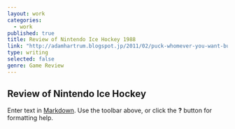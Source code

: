 ```yaml
---
layout: work
categories: 
  - work
published: true
title: Review of Nintendo Ice Hockey 1988
link: "http://adamhartrum.blogspot.jp/2011/02/puck-whomever-you-want-but-go-easy-on.html"
type: writing
selected: false
genre: Game Review
---
```


##

## Review of Nintendo Ice Hockey

Enter text in [Markdown](http://daringfireball.net/projects/markdown/). Use the toolbar above, or click the **?** button for formatting help.